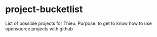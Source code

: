 # project-bucketlist
List of possible projects for Thieu.
Purpose: to get to know how to use opensource projects with github
